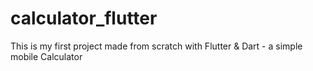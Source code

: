 # calculator_flutter

This is my first project made from scratch with Flutter & Dart - a simple mobile Calculator
